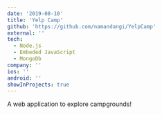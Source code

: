 ```yaml
---
date: '2019-08-10'
title: 'Yelp Camp'
github: 'https://github.com/namandangi/YelpCamp'
external: ''
tech:
  - Node.js
  - Embeded JavaScript
  - MongoDb
company: ''
ios: ''
android: ''
showInProjects: true
---
```


A web application to explore campgrounds!
